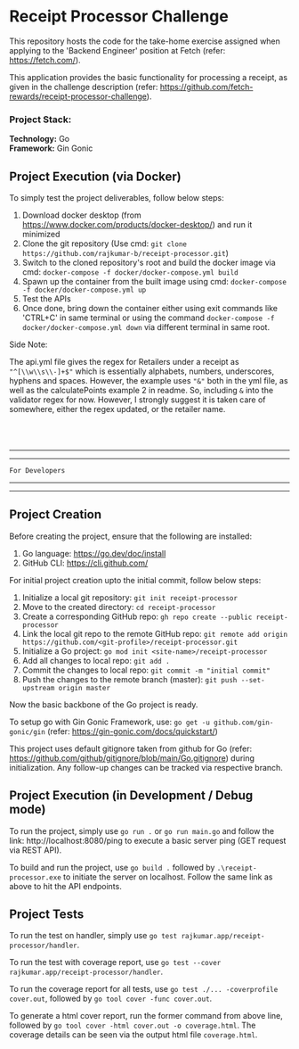 # Receipt Processor Challenge

This repository hosts the code for the take-home exercise assigned when applying to the 'Backend Engineer' position at Fetch (refer: https://fetch.com/). 

This application provides the basic functionality for processing a receipt, as given in the challenge description (refer: https://github.com/fetch-rewards/receipt-processor-challenge). 

### Project Stack:

**Technology:** Go \
**Framework:** Gin Gonic

## Project Execution (via Docker)

To simply test the project deliverables, follow below steps:
1. Download docker desktop (from https://www.docker.com/products/docker-desktop/) and run it minimized
2. Clone the git repository (Use cmd: `git clone https://github.com/rajkumar-b/receipt-processor.git`)
3. Switch to the cloned repository's root and build the docker image via cmd: `docker-compose -f docker/docker-compose.yml build`
4. Spawn up the container from the built image using cmd: `docker-compose -f docker/docker-compose.yml up`
5. Test the APIs
6. Once done, bring down the container either using exit commands like 'CTRL+C' in same terminal or using the command `docker-compose -f docker/docker-compose.yml down` via different terminal in same root.

Side Note:

The api.yml file gives the regex for Retailers under a receipt as `"^[\\w\\s\\-]+$"` which is essentially alphabets, numbers, underscores, hyphens and spaces. However, the example uses `"&"` both in the yml file, as well as the calculatePoints example 2 in readme. So, including `&` into the validator regex for now. However, I strongly suggest it is taken care of somewhere, either the regex updated, or the retailer name. 
<br><br><br><br>

_______________________________________ 
_______________________________________ 
`For Developers` 
_______________________________________ 
_______________________________________

## Project Creation
Before creating the project, ensure that the following are installed:

1. Go language: https://go.dev/doc/install
2. GitHub CLI: https://cli.github.com/

For initial project creation upto the initial commit, follow below steps:

1. Initialize a local git repository: `git init receipt-processor`
2. Move to the created directory: `cd receipt-processor`
3. Create a corresponding GitHub repo: `gh repo create --public receipt-processor`
4. Link the local git repo to the remote GitHub repo: `git remote add origin https://github.com/<git-profile>/receipt-processor.git`
5. Initialize a Go project: `go mod init <site-name>/receipt-processor`
6. Add all changes to local repo: `git add .`
7. Commit the changes to local repo: `git commit -m "initial commit"`
8. Push the changes to the remote branch (master): `git push --set-upstream origin master`

Now the basic backbone of the Go project is ready.

To setup go with Gin Gonic Framework, use: `go get -u github.com/gin-gonic/gin` (refer: https://gin-gonic.com/docs/quickstart/)

This project uses default gitignore taken from github for Go (refer: https://github.com/github/gitignore/blob/main/Go.gitignore) during initialization. Any follow-up changes can be tracked via respective branch.

## Project Execution (in Development / Debug mode)

To run the project, simply use `go run .` or `go run main.go` and follow the link: http://localhost:8080/ping to execute a basic server ping (GET request via REST API).

To build and run the project, use `go build .` followed by `.\receipt-processor.exe` to initiate the server on localhost. Follow the same link as above to hit the API endpoints.

## Project Tests

To run the test on handler, simply use `go test rajkumar.app/receipt-processor/handler`.

To run the test with coverage report, use `go test --cover rajkumar.app/receipt-processor/handler`.

To run the coverage report for all tests, use `go test ./... -coverprofile cover.out`, followed by `go tool cover -func cover.out`.

To generate a html cover report, run the former command from above line, followed by `go tool cover -html cover.out -o coverage.html`. The coverage details can be seen via the output html file `coverage.html`.